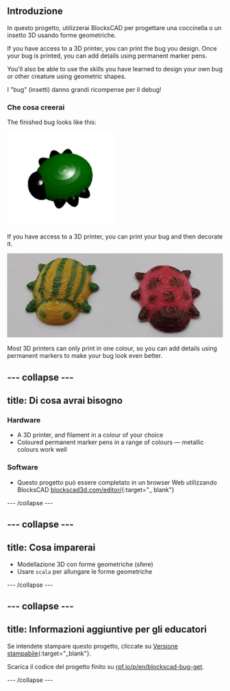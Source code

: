## Introduzione

In questo progetto, utilizzerai BlocksCAD per progettare una coccinella o un insetto 3D usando forme geometriche.

If you have access to a 3D printer, you can print the bug you design. Once your bug is printed, you can add details using permanent marker pens.

You'll also be able to use the skills you have learned to design your own bug or other creature using geometric shapes.

I "bug" (insetti) danno grandi ricompense per il debug!

### Che cosa creerai

The finished bug looks like this:

![screenshot](images/bug-complete.png)

If you have access to a 3D printer, you can print your bug and then decorate it.

![Progetto completo](images/bug-showcase.png)

Most 3D printers can only print in one colour, so you can add details using permanent markers to make your bug look even better.

--- collapse ---
---
title: Di cosa avrai bisogno
---

### Hardware

+ A 3D printer, and filament in a colour of your choice
+ Coloured permanent marker pens in a range of colours — metallic colours work well

### Software

+ Questo progetto può essere completato in un browser Web utilizzando BlocksCAD [blockscad3d.com/editor/](https://www.blockscad3d.com/editor){:target="_ blank"}

--- /collapse ---

--- collapse ---
---
title: Cosa imparerai
---

+ Modellazione 3D con forme geometriche (sfere)
+ Usare `scala` per allungare le forme geometriche

--- /collapse ---

--- collapse ---
---
title: Informazioni aggiuntive per gli educatori
---

Se intendete stampare questo progetto, cliccate su [Versione stampabile](https://projects.raspberrypi.org/en/projects/blockscad-bug/print){:target="_blank"}.

Scarica il codice del progetto finito su [rpf.io/p/en/blockscad-bug-get](http://rpf.io/p/en/blockscad-bug-get).

--- /collapse ---
